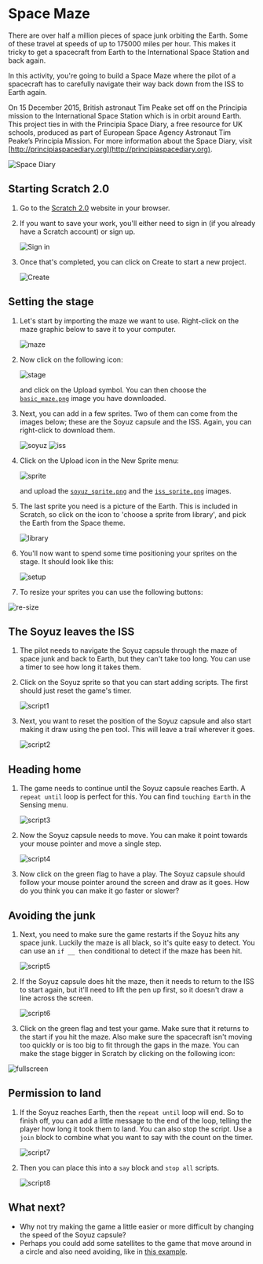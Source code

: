 # Space Maze

There are over half a million pieces of space junk orbiting the Earth. Some of these travel at speeds of up to 175000 miles per hour. This makes it tricky to get a spacecraft from Earth to the International Space Station and back again.

In this activity, you're going to build a Space Maze where the pilot of a spacecraft has to carefully navigate their way back down from the ISS to Earth again.

On 15 December 2015, British astronaut Tim Peake set off on the Principia mission to the International Space Station which is in orbit around Earth. This project ties in with the Principia Space Diary, a free resource for UK schools, produced as part of European Space Agency Astronaut Tim Peake’s Principia Mission. For more information about the Space Diary, visit [http://principiaspacediary.org](http://principiaspacediary.org).

![Space Diary](images/space-diary.png)

## Starting Scratch 2.0

1. Go to the [Scratch 2.0](https://scratch.mit.edu) website in your browser.

1. If you want to save your work, you'll either need to sign in (if you already have a Scratch account) or sign up.

   ![Sign in](images/signin.png)

1. Once that's completed, you can click on Create to start a new project.

   ![Create](images/create.png)

## Setting the stage

1. Let's start by importing the maze we want to use. Right-click on the maze graphic below to save it to your computer.

   ![maze](images/basic_maze.png)

1. Now click on the following icon:

	![stage](images/stage.png)

	and click on the Upload symbol. You can then choose the [`basic_maze.png`](images/basic_maze.png) image you have downloaded.

1. Next, you can add in a few sprites. Two of them can come from the images below; these are the Soyuz capsule and the ISS. Again, you can right-click to download them.

   ![soyuz](images/soyuz_sprite.png)
   ![iss](images/iss_sprite.png)

1. Click on the Upload icon in the New Sprite menu:

	![sprite](images/new_sprite.png)

	and upload the [`soyuz_sprite.png`](images/soyuz_sprite.png) and the [`iss_sprite.png`](images/iss_sprite.png) images.

1. The last sprite you need is a picture of the Earth. This is included in Scratch, so click on the icon to 'choose a sprite from library', and pick the Earth from the Space theme.

	![library](images/library.png)

1. You'll now want to spend some time positioning your sprites on the stage. It should look like this:

	![setup](images/setup.png)

1. To resize your sprites you can use the following buttons:

![re-size](images/resize.png)

## The Soyuz leaves the ISS

1. The pilot needs to navigate the Soyuz capsule through the maze of space junk and back to Earth, but they can't take too long. You can use a timer to see how long it takes them.

1. Click on the Soyuz sprite so that you can start adding scripts. The first should just reset the game's timer.

	![script1](images/script1.png)

1. Next, you want to reset the position of the Soyuz capsule and also start making it draw using the pen tool. This will leave a trail wherever it goes.

   ![script2](images.script2.png)

## Heading home

1. The game needs to continue until the Soyuz capsule reaches Earth. A `repeat until` loop is perfect for this. You can find `touching Earth` in the Sensing menu.

	![script3](images/script3.png)

1. Now the Soyuz capsule needs to move. You can make it point towards your mouse pointer and move a single step.

   ![script4](images/script4.png)

1. Now click on the green flag to have a play. The Soyuz capsule should follow your mouse pointer around the screen and draw as it goes. How do you think you can make it go faster or slower?

## Avoiding the junk

1. Next, you need to make sure the game restarts if the Soyuz hits any space junk. Luckily the maze is all black, so it's quite easy to detect. You can use an `if __ then` conditional to detect if the maze has been hit.

   ![script5](images/script5.png)

1. If the Soyuz capsule does hit the maze, then it needs to return to the ISS to start again, but it'll need to lift the pen up first, so it doesn't draw a line across the screen.

	![script6](images/script6.png)

1. Click on the green flag and test your game. Make sure that it returns to the start if you hit the maze. Also make sure the spacecraft isn't moving too quickly or is too big to fit through the gaps in the maze. You can make the stage bigger in Scratch by clicking on the following icon:

![fullscreen](images/fullscreen.png)

## Permission to land

1. If the Soyuz reaches Earth, then the `repeat until` loop will end. So to finish off, you can add a little message to the end of the loop, telling the player how long it took them to land. You can also stop the script. Use a `join` block to combine what you want to say with the count on the timer.

	![script7](images/script7.png)

1. Then you can place this into a `say` block and `stop all` scripts.

	![script8](images/script8.png)

## What next?

- Why not try making the game a little easier or more difficult by changing the speed of the Soyuz capsule?
- Perhaps you could add some satellites to the game that move around in a circle and also need avoiding, like in [this example](https://scratch.mit.edu/projects/138408971).
